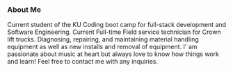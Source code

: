 ### About Me

Current student of the KU Coding boot camp for full-stack development and Software Engineering. Current Full-time Field service technician for Crown lift trucks. Diagnosing, repairing, and maintaining material handling equipment as well as new installs and removal of equipment. I' am passionate about music at heart but always love to know how things work and learn! Feel free to contact me with any inquiries. 
